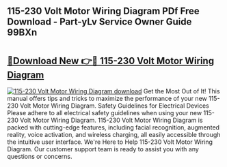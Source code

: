 ## 115-230 Volt Motor Wiring Diagram PDf Free Download - Part-yLv Service Owner Guide 99BXn

# <h2><a href="http://dfl0rhn.blite.top/?on=115-230+Volt+Motor+Wiring+Diagram">🔗Download New 👉🔴 115-230 Volt Motor Wiring Diagram</a></h2>

[![115-230 Volt Motor Wiring Diagram download](https://i.imgur.com/lujVjoI.png)](http://dfl0rhn.blite.top/?on=115-230+Volt+Motor+Wiring+Diagram)
Get the Most Out of It! This manual offers tips and tricks to maximize the performance of your new 115-230 Volt Motor Wiring Diagram. Safety Guidelines for Electrical Devices Please adhere to all electrical safety guidelines when using your new 115-230 Volt Motor Wiring Diagram. 115-230 Volt Motor Wiring Diagram is packed with cutting-edge features, including facial recognition, augmented reality, voice activation, and wireless charging, all easily accessible through the intuitive user interface. We're Here to Help 115-230 Volt Motor Wiring Diagram. Our customer support team is ready to assist you with any questions or concerns.
